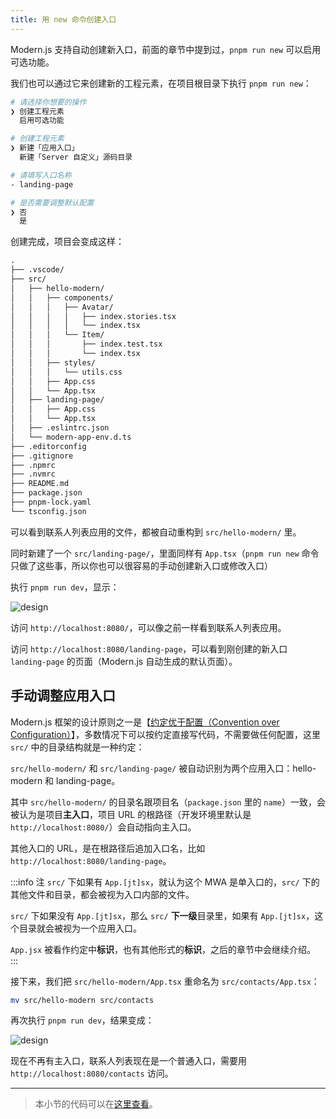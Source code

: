```yaml
---
title: 用 new 命令创建入口​​​
---
```


Modern.js 支持自动创建新入口，前面的章节中提到过，`pnpm run new` 可以启用可选功能。

我们也可以通过它来创建新的工程元素，在项目根目录下执行 `pnpm run new`：

```bash
# 请选择你想要的操作
❯ 创建工程元素
  启用可选功能

# 创建工程元素
❯ 新建「应用入口」
  新建「Server 自定义」源码目录

# 请填写入口名称
- landing-page

# 是否需要调整默认配置
❯ 否
  是
```

创建完成，项目会变成这样：

```md
.
├── .vscode/
├── src/
│   ├── hello-modern/
│   │   ├── components/
│   │   │   ├── Avatar/
│   │   │   │   ├── index.stories.tsx
│   │   │   │   └── index.tsx
│   │   │   └── Item/
│   │   │       ├── index.test.tsx
│   │   │       └── index.tsx
│   │   ├── styles/
│   │   │   └── utils.css
│   │   ├── App.css
│   │   └── App.tsx
│   ├── landing-page/
│   │   ├── App.css
│   │   └── App.tsx
│   ├── .eslintrc.json
│   └── modern-app-env.d.ts
├── .editorconfig
├── .gitignore
├── .npmrc
├── .nvmrc
├── README.md
├── package.json
├── pnpm-lock.yaml
└── tsconfig.json
```

可以看到联系人列表应用的文件，都被自动重构到 `src/hello-modern/` 里。

同时新建了一个 `src/landing-page/`，里面同样有 `App.tsx`（`pnpm run new` 命令只做了这些事，所以你也可以很容易的手动创建新入口或修改入口）

执行 `pnpm run dev`，显示：

![design](https://lf3-static.bytednsdoc.com/obj/eden-cn/aphqeh7uhohpquloj/modern-js/docs/06/landing-page.png)

访问 `http://localhost:8080/`，可以像之前一样看到联系人列表应用。

访问 `http://localhost:8080/landing-page`，可以看到刚创建的新入口 `landing-page` 的页面（Modern.js 自动生成的默认页面）。

## 手动调整应用入口

Modern.js 框架的设计原则之一是【[约定优于配置（Convention over Configuration）](https://en.wikipedia.org/wiki/Convention_over_configuration)】，多数情况下可以按约定直接写代码，不需要做任何配置，这里 `src/` 中的目录结构就是一种约定：

`src/hello-modern/` 和 `src/landing-page/` 被自动识别为两个应用入口：hello-modern 和 landing-page。

其中 `src/hello-modern/` 的目录名跟项目名（`package.json` 里的 `name`）一致，会被认为是项目**主入口**，项目 URL 的根路径（开发环境里默认是 `http://localhost:8080/`）会自动指向主入口。

其他入口的 URL，是在根路径后追加入口名，比如 `http://localhost:8080/landing-page`。

:::info 注
`src/` 下如果有 `App.[jt]sx`，就认为这个 MWA 是单入口的，`src/` 下的其他文件和目录，都会被视为入口内部的文件。

`src/` 下如果没有  `App.[jt]sx`，那么 `src/` **下一级**目录里，如果有 `App.[jt]sx`，这个目录就会被视为一个应用入口。

`App.jsx` 被看作约定中**标识**，也有其他形式的**标识**，之后的章节中会继续介绍。
:::

接下来，我们把 `src/hello-modern/App.tsx` 重命名为 `src/contacts/App.tsx`：

```bash
mv src/hello-modern src/contacts
```

再次执行 `pnpm run dev`，结果变成：

![design](https://lf3-static.bytednsdoc.com/obj/eden-cn/aphqeh7uhohpquloj/modern-js/docs/06/contacts.png)

现在不再有主入口，联系人列表现在是一个普通入口，需要用 `http://localhost:8080/contacts` 访问。

---

> 本小节的代码可以在[这里查看](https://github.com/modern-js-dev/modern-js-examples/tree/main/tutorials/c07/hello-modern-2)。

